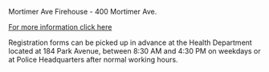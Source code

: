 Mortimer Ave Firehouse - 400 Mortimer Ave.

[For more information click here](/departments/health/2023/02/01/rabies-clinic/)

Registration forms can be picked up in advance at the Health Department located at 184 Park Avenue, between 8:30 AM and 4:30 PM on weekdays or at Police Headquarters after normal working hours.
